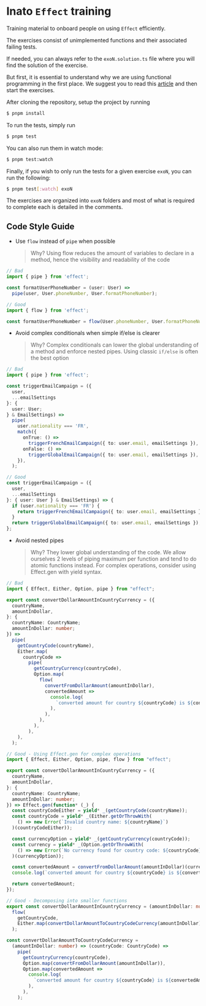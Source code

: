 # Inato `Effect` training

Training material to onboard people on using `Effect` efficiently.

The exercises consist of unimplemented functions and their associated failing tests.

If needed, you can always refer to the `exoN.solution.ts` file where you will find the solution of the exercise.

But first, it is essential to understand why we are using functional programming in the first place. We suggest you to read this [article](https://medium.com/inato/our-journey-to-functional-programing-36854a370de1) and then start the exercises.

After cloning the repository, setup the project by running

```sh
$ pnpm install
```

To run the tests, simply run

```sh
$ pnpm test
```

You can also run them in watch mode:

```sh
$ pnpm test:watch
```

Finally, if you wish to only run the tests for a given exercise `exoN`, you can run the following:

```sh
$ pnpm test[:watch] exoN
```

The exercises are organized into `exoN` folders and most of what is required to complete each is detailed in the comments.

## Code Style Guide

- Use `flow` instead of `pipe` when possible
  > Why? Using flow reduces the amount of variables to declare in a method, hence the visibility and readability of the code

```typescript
// Bad
import { pipe } from 'effect';

const formatUserPhoneNumber = (user: User) =>
  pipe(user, User.phoneNumber, User.formatPhoneNumber);

// Good
import { flow } from 'effect';

const formatUserPhoneNumber = flow(User.phoneNumber, User.formatPhoneNumber);
```

- Avoid complex conditionals when simple if/else is clearer
  > Why? Complex conditionals can lower the global understanding of a method and enforce nested pipes. Using classic `if/else` is often the best option

```typescript
// Bad
import { pipe } from 'effect';

const triggerEmailCampaign = ({
  user,
  ...emailSettings
}: {
  user: User;
} & EmailSettings) =>
  pipe(
    user.nationality === 'FR',
    match({
      onTrue: () =>
        triggerFrenchEmailCampaign({ to: user.email, emailSettings }),
      onFalse: () =>
        triggerGlobalEmailCampaign({ to: user.email, emailSettings }),
    }),
  );

// Good
const triggerEmailCampaign = ({
  user,
  ...emailSettings
}: { user: User } & EmailSettings) => {
  if (user.nationality === 'FR') {
    return triggerFrenchEmailCampaign({ to: user.email, emailSettings });
  }
  return triggerGlobalEmailCampaign({ to: user.email, emailSettings });
};
```

- Avoid nested pipes
  > Why? They lower global understanding of the code. We allow ourselves 2 levels of piping maximum per function and tend to do atomic functions instead. For complex operations, consider using Effect.gen with yield syntax.

```typescript
// Bad
import { Effect, Either, Option, pipe } from "effect";

export const convertDollarAmountInCountryCurrency = ({
  countryName,
  amountInDollar,
}: {
  countryName: CountryName;
  amountInDollar: number;
}) =>
  pipe(
    getCountryCode(countryName),
    Either.map(
      countryCode =>
        pipe(
          getCountryCurrency(countryCode),
          Option.map(
            flow(
              convertFromDollarAmount(amountInDollar),
              convertedAmount =>
                console.log(
                  `converted amount for country ${countryCode} is ${convertedAmount}`,
                ),
              ),
            ),
          ),
        ),
    ),
  );

// Good - Using Effect.gen for complex operations
import { Effect, Either, Option, pipe, flow } from "effect";

export const convertDollarAmountInCountryCurrency = ({
  countryName,
  amountInDollar,
}: {
  countryName: CountryName;
  amountInDollar: number;
}) => Effect.gen(function* (_) {
  const countryCodeEither = yield* _(getCountryCode(countryName));
  const countryCode = yield* _(Either.getOrThrowWith(
    () => new Error(`Invalid country name: ${countryName}`)
  )(countryCodeEither));

  const currencyOption = yield* _(getCountryCurrency(countryCode));
  const currency = yield* _(Option.getOrThrowWith(
    () => new Error(`No currency found for country code: ${countryCode}`)
  )(currencyOption));

  const convertedAmount = convertFromDollarAmount(amountInDollar)(currency);
  console.log(`converted amount for country ${countryCode} is ${convertedAmount}`);

  return convertedAmount;
});

// Good - Decomposing into smaller functions
export const convertDollarAmountInCountryCurrency = (amountInDollar: number) =>
  flow(
    getCountryCode,
    Either.map(convertDollarAmountToCountryCodeCurrency(amountInDollar)),
  );

const convertDollarAmountToCountryCodeCurrency =
  (amountInDollar: number) => (countryCode: CountryCode) =>
    pipe(
      getCountryCurrency(countryCode),
      Option.map(convertFromDollarAmount(amountInDollar)),
      Option.map(convertedAmount =>
        console.log(
          `converted amount for country ${countryCode} is ${convertedAmount}`,
        ),
      ),
    );
```
